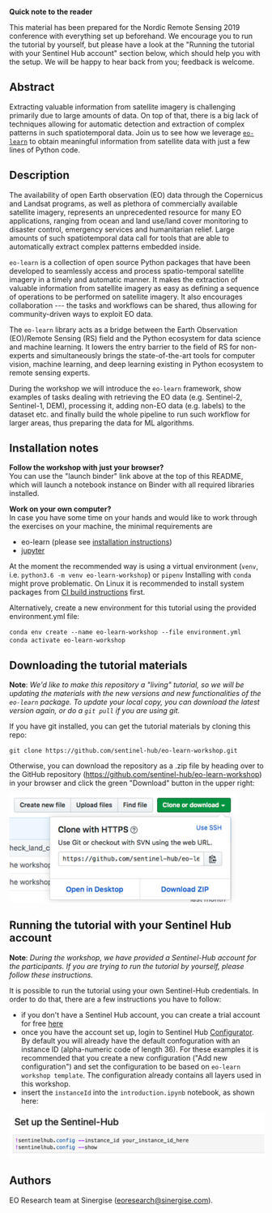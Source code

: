 
**Quick note to the reader**

This material has been prepared for the Nordic Remote Sensing 2019 conference with everything set up beforehand. We encourage you to run the tutorial by yourself, but please have a look at the "Running the tutorial with your Sentinel Hub account" section below, which should help you with the setup. We will be happy to hear back from you; feedback is welcome. 

## Abstract

Extracting valuable information from satellite imagery is challenging primarily due to large amounts of data. On top of that, there is a big lack of techniques allowing for automatic detection and extraction of complex patterns in such spatiotemporal data. Join us to see how we leverage [`eo-learn`](https://eo-learn.readthedocs.io/en/latest/) to obtain meaningful information from satellite data with just a few lines of Python code.


## Description


The availability of open Earth observation (EO) data through the Copernicus and Landsat programs, as well as plethora of commercially available satellite imagery, represents an unprecedented resource for many EO applications, ranging from ocean and land use/land cover monitoring to disaster control, emergency services and humanitarian relief. Large amounts of such spatiotemporal data call for tools that are able to automatically extract complex patterns embedded inside.

`eo-learn` is a collection of open source Python packages that have been developed to seamlessly access and process spatio-temporal satellite imagery in a timely and automatic manner. It makes the extraction of valuable information from satellite imagery as easy as defining a sequence of operations to be performed on satellite imagery. It also encourages collaboration --- the tasks and workflows can be shared, thus allowing for community-driven ways to exploit EO data.

The `eo-learn` library acts as a bridge between the Earth Observation (EO)/Remote Sensing (RS) field and the Python ecosystem for data science and machine learning. It lowers the entry barrier to the field of RS for non-experts and simultaneously brings the state-of-the-art tools for computer vision, machine learning, and deep learning existing in Python ecosystem to remote sensing experts.

During the workshop we will introduce the `eo-learn` framework, show examples of tasks dealing with retrieving the EO data (e.g. Sentinel-2, Sentinel-1, DEM), processing it, adding non-EO data (e.g. labels) to the dataset etc. and finally build the whole pipeline to run such workflow for larger areas, thus preparing the data for ML algorithms.


## Installation notes


**Follow the workshop with just your browser?**   
You can use the "launch binder" link above at the top of this README, which will launch a notebook instance on Binder with all required libraries installed.


**Work on your own computer?**  
In case you have some time on your hands and would like to work through the exercises on your machine, the minimal requirements are
+ eo-learn (please see [installation instructions](https://eo-learn.readthedocs.io/en/latest/install.html))
+ [jupyter](https://jupyter.org/install)

At the moment the recommended way is using a virtual environment (`venv`, i.e. `python3.6 -m venv eo-learn-workshop`) or `pipenv` Installing with `conda` might prove problematic. On Linux it is recommended to install system packages from  [CI build instructions](https://github.com/sentinel-hub/eo-learn/blob/master/.travis.yml#L12) first.

Alternatively, create a new environment for this tutorial using the provided environment.yml file:

```
conda env create --name eo-learn-workshop --file environment.yml
conda activate eo-learn-workshop
```


## Downloading the tutorial materials

**Note**: *We'd like to make this repository a "living" tutorial, so we will be updating the materials with the new versions and new functionalities of the `eo-learn` package. To update your local copy, you can download the latest version again, or do a `git pull` if you are using git.*

If you have git installed, you can get the tutorial materials by cloning this repo:

```
git clone https://github.com/sentinel-hub/eo-learn-workshop.git
```

Otherwise, you can download the repository as a .zip file by heading over
to the GitHub repository (https://github.com/sentinel-hub/eo-learn-workshop) in
your browser and click the green "Download" button in the upper right:

<img src="images/download-button.png" alt="download button" width="450">


## Running the tutorial with your Sentinel Hub account

**Note**: *During the workshop, we have provided a Sentinel-Hub account for the participants. If you are trying to run the tutorial by yourself, please follow these instructions.*

It is possible to run the tutorial using your own Sentinel-Hub credentials. In order to do that, there are a few instructions you have to follow:

* if you don't have a Sentinel Hub account, you can create a trial account for free [here](https://www.sentinel-hub.com/trial)
* once you have the account set up, login to Sentinel Hub [Configurator](https://apps.sentinel-hub.com/configurator/). By default you will already have the default confoguration with an instance ID (alpha-numeric code of length 36). For these examples it is recommended that you create a new configuration ("Add new configuration") and set the configuration to be based on `eo-learn workshop template`. The configuration already contains all layers used in this workshop. 
* insert the `instanceId` into the `introduction.ipynb` notebook, as shown here:
<img src="images/instance_id.png" alt="your instance id goes here" width="550">


## Authors

EO Research team at Sinergise (<eoresearch@sinergise.com>).
